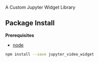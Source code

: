 A Custom Jupyter Widget Library

## Package Install

**Prerequisites**

- [node](http://nodejs.org/)

```bash
npm install --save jupyter_video_widget
```
